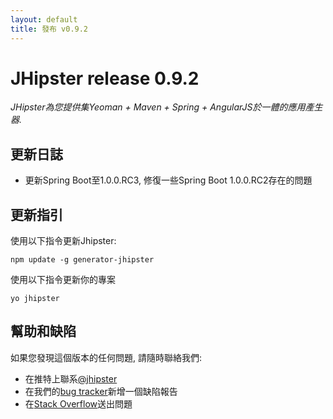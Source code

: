 ```yaml
---
layout: default
title: 發布 v0.9.2
---
```


JHipster release 0.9.2
==================

*JHipster為您提供集Yeoman + Maven + Spring + AngularJS於一體的應用產生器.*

更新日誌
----------

* 更新Spring Boot至1.0.0.RC3, 修復一些Spring Boot 1.0.0.RC2存在的問題

更新指引
------------

使用以下指令更新Jhipster:

```
npm update -g generator-jhipster
```

使用以下指令更新你的專案

```
yo jhipster
```

幫助和缺陷
--------------

如果您發現這個版本的任何問題, 請隨時聯絡我們:

- 在推特上聯系[@jhipster](https://twitter.com/jhipster)
- 在我們的[bug tracker](https://github.com/jhipster/generator-jhipster/issues?state=open)新增一個缺陷報告
- 在[Stack Overflow](http://stackoverflow.com/tags/jhipster/info)送出問題
